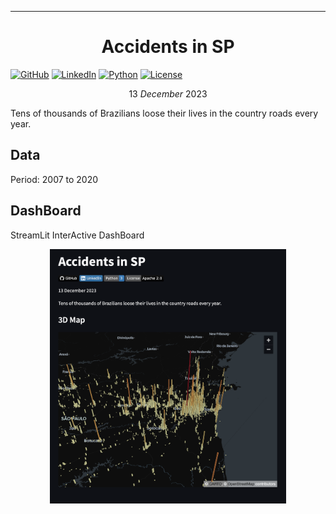 ---
# <center>Accidents in SP</center>

[![GitHub](https://img.shields.io/badge/GitHub-000000?logo=github&logoColor=white)](https://github.com/kauefs/)
[![LinkedIn](https://img.shields.io/badge/LinkedIn-0077B5?logo=linkedin&logoColor=white)](https://www.linkedin.com/in/kauefs/)
[![Python](https://img.shields.io/badge/Python-3-blue.svg)](https://www.python.org/)
[![License](https://img.shields.io/badge/License-Apache_2.0-black.svg)](https://www.apache.org/licenses/LICENSE-2.0)

$$13\ December\ 2023$$

Tens of thousands of Brazilians loose their lives in the country roads every year.

## Data

Period: 2007 to 2020

## DashBoard

StreamLit InterActive DashBoard

<p align=center><a href=https://accidentssp.streamlit.app><img alt=DashBoard src=https://github.com/kauefs/AccidentsSP/raw/%40/img/AccidentsSP.png width=75%></a></p>
